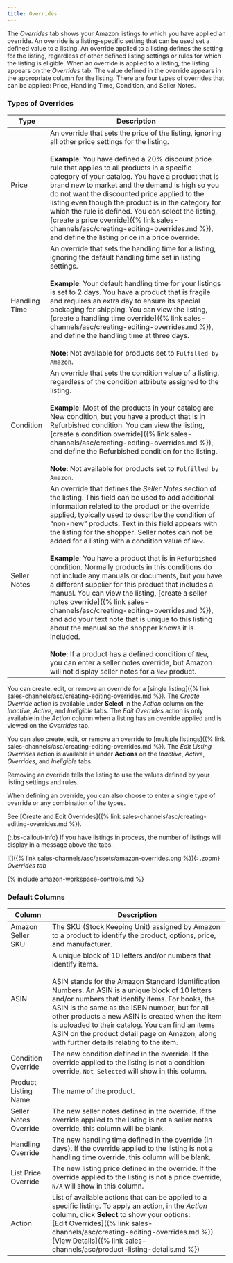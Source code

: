 ```yaml
---
title: Overrides
---
```



The _Overrides_ tab shows your Amazon listings to which you have applied an override. An override is a listing-specific setting that can be used set a defined value to a listing. An override applied to a listing defines the setting for the listing, regardless of other defined listing settings or rules for which the listing is eligible. When an override is applied to a listing, the listing appears on the _Overrides_ tab. The value defined in the override appears in the appropriate column for the listing. There are four types of overrides that can be applied: Price, Handling Time, Condition, and Seller Notes.

### Types of Overrides

|Type|Description|
|---|---|
|Price|An override that sets the price of the listing, ignoring all other price settings for the listing. <br/><br/>**Example**: You have defined a 20% discount price rule that applies to all products in a specific category of your catalog. You have a product that is brand new to market and the demand is high so you do not want the discounted price applied to the listing even though the product is in the category for which the rule is defined. You can select the listing, [create a price override]({% link sales-channels/asc/creating-editing-overrides.md %}), and define the listing price in a price override. |
|Handling Time|An override that sets the handling time for a listing, ignoring the default handling time set in listing settings.<br/><br/>**Example**: Your default handling time for your listings is set to 2 days. You have a product that is fragile and requires an extra day to ensure its special packaging for shipping. You can view the listing, [create a handling time override]({% link sales-channels/asc/creating-editing-overrides.md %}), and define the handling time at three days.<br/><br/>**Note:** Not available for products set to `Fulfilled by Amazon`. |
|Condition|An override that sets the condition value of a listing, regardless of the condition attribute assigned to the listing.<br/><br/>**Example**: Most of the products in your catalog are New condition, but you have a product that is in Refurbished condition. You can view the listing, [create a condition override]({% link sales-channels/asc/creating-editing-overrides.md %}), and define the Refurbished condition for the listing.<br/><br/>**Note:** Not available for products set to `Fulfilled by Amazon`. |
|Seller Notes|An override that defines the _Seller Notes_ section of the listing. This field can be used to add additional information related to the product or the override applied, typically used to describe the condition of "non-new" products. Text in this field appears with the listing for the shopper. Seller notes can not be added for a listing with a condition value of `New`. <br/><br/>**Example**: You have a product that is in `Refurbished` condition. Normally products in this conditions do not include any manuals or documents, but you have a different supplier for this product that includes a manual. You can view the listing, [create a seller notes override]({% link sales-channels/asc/creating-editing-overrides.md %}), and add your text note that is unique to this listing about the manual so the shopper knows it is included.<br/><br/>**Note**: If a product has a defined condition of `New`, you can enter a seller notes override, but Amazon will not display seller notes for a `New` product.|

You can create, edit, or remove an override for a [single listing]({% link sales-channels/asc/creating-editing-overrides.md %}). The _Create Override_ action is available under **Select** in the _Action_ column on the _Inactive_, _Active_, and _Ineligible_ tabs. The _Edit Overrides_ action is only available in the _Action_ column when a listing has an override applied and is viewed on the _Overrides_ tab.

You can also create, edit, or remove an override to [multiple listings]({% link sales-channels/asc/creating-editing-overrides.md %}). The _Edit Listing Overrides_ action is available in under **Actions** on the _Inactive_, _Active_, _Overrides_, and _Ineligible_ tabs.

Removing an override tells the listing to use the values defined by your listing settings and rules.

When defining an override, you can also choose to enter a single type of override or any combination of the types.

See [Create and Edit Overrides]({% link sales-channels/asc/creating-editing-overrides.md %}).

{:.bs-callout-info}
If you have listings in process, the number of listings will display in a message above the tabs.

![]({% link sales-channels/asc/assets/amazon-overrides.png %}){: .zoom}
_Overrides tab_

{% include amazon-workspace-controls.md %}

### Default Columns

|Column|Description|
|---|---|
|Amazon Seller SKU|The SKU (Stock Keeping Unit) assigned by Amazon to a product to identify the product, options, price, and manufacturer. |
|ASIN|A unique block of 10 letters and/or numbers that identify items.<br/><br/>ASIN stands for the Amazon Standard Identification Numbers. An ASIN is a unique block of 10 letters and/or numbers that identify items. For books, the ASIN is the same as the ISBN number, but for all other products a new ASIN is created when the item is uploaded to their catalog. You can find an items ASIN on the product detail page on Amazon, along with further details relating to the item. |
|Condition Override|The new condition defined in the override. If the override applied to the listing is not a condition override, `Not Selected` will show in this column. |
|Product Listing Name|The name of the product. |
|Seller Notes Override|The new seller notes defined in the override. If the override applied to the listing is not a seller notes override, this column will be blank. |
|Handling Override|The new handling time defined in the override (in days). If the override applied to the listing is not a handling time override, this column will be blank. |
|List Price Override|The new listing price defined in the override. If the override applied to the listing is not a price override, `N/A` will show in this column. |
|Action|List of available actions that can be applied to a specific listing. To apply an action, in the _Action_ column, click **Select** to show your options:<br/>[Edit Overrides]({% link sales-channels/asc/creating-editing-overrides.md %})<br/>[View Details]({% link sales-channels/asc/product-listing-details.md %}) |
